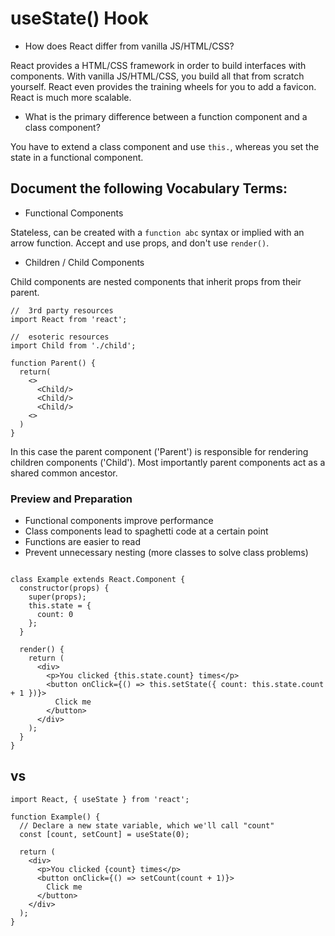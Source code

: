 # useState() Hook

- How does React differ from vanilla JS/HTML/CSS?

React provides a HTML/CSS framework in order to build interfaces with components. With vanilla JS/HTML/CSS, you build all that from scratch yourself. React even provides the training wheels for you to add a favicon. React is much more scalable.

- What is the primary difference between a function component and a class component?

You have to extend a class component and use `this.`, whereas you set the state in a functional component.

## Document the following Vocabulary Terms:

- Functional Components

Stateless, can be created with a `function abc` syntax or implied with an arrow function. Accept and use props, and don't use `render()`.

- Children / Child Components

Child components are nested components that inherit props from their parent.

```JS
//  3rd party resources
import React from 'react';

//  esoteric resources
import Child from './child';

function Parent() {
  return(
    <>
      <Child/>
      <Child/>
      <Child/>
    <>
  )
}

```

In this case the parent component ('Parent') is responsible for rendering children components ('Child'). Most importantly parent components act as a shared common ancestor.

### Preview and Preparation

- Functional components improve performance
- Class components lead to spaghetti code at a certain point
- Functions are easier to read
- Prevent unnecessary nesting (more classes to solve class problems)

```JS

class Example extends React.Component {
  constructor(props) {
    super(props);
    this.state = {
      count: 0
    };
  }

  render() {
    return (
      <div>
        <p>You clicked {this.state.count} times</p>
        <button onClick={() => this.setState({ count: this.state.count + 1 })}>
          Click me
        </button>
      </div>
    );
  }
}

```

## vs

```JS
import React, { useState } from 'react';

function Example() {
  // Declare a new state variable, which we'll call "count"
  const [count, setCount] = useState(0);

  return (
    <div>
      <p>You clicked {count} times</p>
      <button onClick={() => setCount(count + 1)}>
        Click me
      </button>
    </div>
  );
}

```
